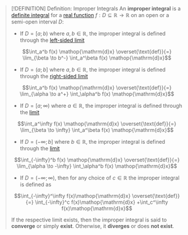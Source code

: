 >[!DEFINITION] Definition: Improper Integrals
>An **improper integral** is a [definite integral](Definite%20Integrals/Definite%20Integral.md) for a [real function](../../Real-Valued%20Function.md) $f: D \subseteq \mathbb{R} \to \mathbb{R}$ on an open or a semi-open interval $D$:
>- If $D = [a;b)$ where $a, b \in \mathbb{R}$, the improper integral is defined through the [left-sided limit](../../Functions/Limits%20of%20Functions/One-Sided%20Limits%20of%20a%20Function.md)
>
>$$\int_a^b f(x) \mathop{\mathrm{d}x} \overset{\text{def}}{=} \lim_{\beta \to b^-} \int_a^\beta f(x) \mathop{\mathrm{d}x}$$
>
>- If $D = (a;b]$ where $a, b \in \mathbb{R}$, the improper integral is defined through the [right-sided limit](../../Functions/Limits%20of%20Functions/One-Sided%20Limits%20of%20a%20Function.md)
>
>$$\int_a^b f(x) \mathop{\mathrm{d}x} \overset{\text{def}}{=} \lim_{\alpha \to a^+} \int_\alpha^b f(x) \mathop{\mathrm{d}x}$$
>
>- If $D = [a;\infty)$ where $a \in \mathbb{R}$, the improper integral is defined through the [limit](../../Functions/Limits%20of%20Functions/Real%20Limits%20of%20a%20Function.md)
>
>$$\int_a^\infty f(x) \mathop{\mathrm{d}x} \overset{\text{def}}{=} \lim_{\beta \to \infty} \int_a^\beta f(x) \mathop{\mathrm{d}x}$$
>
>- If $D = (-\infty;b]$ where $b \in \mathbb{R}$, the improper integral is defined through the [limit](../../Functions/Limits%20of%20Functions/Real%20Limits%20of%20a%20Function.md)
>
>$$\int_{-\infty}^b f(x) \mathop{\mathrm{d}x} \overset{\text{def}}{=} \lim_{\alpha \to -\infty} \int_\alpha^b f(x) \mathop{\mathrm{d}x}$$
>
>- If $D = (-\infty;\infty)$, then for any choice of $c \in \mathbb{R}$ the improper integral is defined as
>
>$$\int_{-\infty}^\infty f(x)\mathop{\mathrm{d}x} \overset{\text{def}}{=} \int_{-\infty}^c f(x)\mathop{\mathrm{d}x} +\int_c^\infty f(x)\mathop{\mathrm{d}x}$$
>
>If the respective limit exists, then the improper integral is said to **converge** or simply **exist**. Otherwise, it **diverges** or does **not exist**.